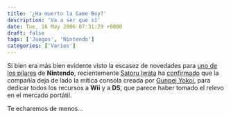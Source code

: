 ```yaml
---
title: '¿Ha muerto la Game Boy?'
description: 'Va a ser que sí'
date: Tue, 16 May 2006 07:31:29 +0000
draft: false
tags: ['Juegos', 'Nintendo']
categories: ['Varios']
---
```


Si bien era más bien evidente visto la escasez de novedades para [uno de los pilares](http://www.gamasutra.com/php-bin/news_index.php?story=3276) de **Nintendo**, recientemente [Satoru Iwata](/satoru-iwata/) ha [confirmado](http://www.gamesindustry.biz/content_page.php?aid=16939) que la compañía deja de lado la mítica consola creada por [Gunpei Yokoi](/gunpei-yokoi/), para dedicar todos los recursos a **Wii** y a **DS**, que parece haber tomado el relevo en el mercado portátil.

Te echaremos de menos...